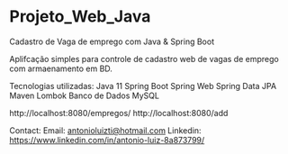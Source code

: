 # Projeto_Web_Java
Cadastro de Vaga de emprego com Java &amp; Spring Boot

Aplifcação simples para controle de cadastro web de vagas de emprego com armaenamento em BD.

Tecnologias utilizadas:
Java 11
Spring Boot
Spring Web
Spring Data JPA
Maven
Lombok
Banco de Dados MySQL

http://localhost:8080/empregos/
http://localhost:8080/add

Contact:
Email: antonioluizti@hotmail.com
Linkedin: https://www.linkedin.com/in/antonio-luiz-8a873799/
